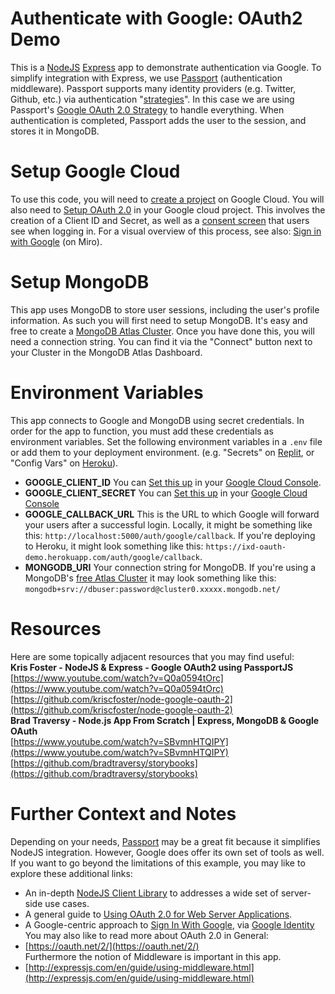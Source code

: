 # Authenticate with Google: OAuth2 Demo  
This is a [NodeJS](https://nodejs.org/en/) [Express](https://expressjs.com/) app to demonstrate authentication via Google. To simplify integration with Express, we use [Passport](https://www.passportjs.org/) (authentication middleware). Passport supports many identity providers (e.g. Twitter, Github, etc.) via authentication "[strategies](https://www.passportjs.org/packages/)". In this case we are using Passport's [Google OAuth 2.0 Strategy](https://www.passportjs.org/packages/passport-google-oauth20/) to handle everything. When authentication is completed, Passport adds the user to the session, and stores it in MongoDB.

# Setup Google Cloud
To use this code, you will need to [create a project](https://cloud.google.com/resource-manager/docs/creating-managing-projects) on Google Cloud. You will also need to [Setup OAuth 2.0](https://support.google.com/cloud/answer/6158849) in your Google cloud project. This involves the creation of a Client ID and Secret, as well as a [consent screen](https://support.google.com/cloud/answer/6158849#userconsent&zippy=%2Cuser-consent) that users see when logging in. For a visual overview of this process, see also: [Sign in with Google](https://miro.com/app/board/uXjVOKzv9r8=/) (on Miro).

# Setup MongoDB
This app uses MongoDB to store user sessions, including the user's profile information. As such you will first need to setup MongoDB. It's easy and free to  create a [MongoDB Atlas Cluster](https://www.mongodb.com/cloud/atlas/). Once you have done this, you will need a connection string. You can find it via the "Connect" button next to your Cluster in the MongoDB Atlas Dashboard.

# Environment Variables  
This app connects to Google and MongoDB using secret credentials. In order for the app to function, you must add these credentials as environment variables. Set the following environment variables in a `.env` file or add them to your deployment environment. (e.g. "Secrets" on [Replit](https://replit.com/), or "Config Vars" on [Heroku](https://dashboard.heroku.com/)).  
- **GOOGLE_CLIENT_ID** You can [Set this up](https://github.com/nsitu/OAuthDemo#setup-google-cloud) in your [Google Cloud Console](https://console.cloud.google.com/). 
- **GOOGLE_CLIENT_SECRET** You can [Set this up](https://github.com/nsitu/OAuthDemo#setup-google-cloud) in your [Google Cloud Console](https://console.cloud.google.com/) 
- **GOOGLE_CALLBACK_URL** This is the URL to which Google will forward your users after a successful login. Locally, it might be something like this: `http://localhost:5000/auth/google/callback`. If you're deploying to Heroku, it might look something like this: `https://ixd-oauth-demo.herokuapp.com/auth/google/callback`.  
- **MONGODB_URI** Your connection string for MongoDB. If you're using a MongoDB's [free Atlas Cluster](https://www.mongodb.com/cloud/atlas/) it may look something like this: `mongodb+srv://dbuser:password@cluster0.xxxxx.mongodb.net/`

# Resources
Here are some topically adjacent resources that you may find useful:  
**Kris Foster - NodeJS & Express - Google OAuth2 using PassportJS**  
[https://www.youtube.com/watch?v=Q0a0594tOrc](https://www.youtube.com/watch?v=Q0a0594tOrc)  
[https://github.com/kriscfoster/node-google-oauth-2](https://github.com/kriscfoster/node-google-oauth-2)  
**Brad Traversy - Node.js App From Scratch | Express, MongoDB & Google OAuth**  
[https://www.youtube.com/watch?v=SBvmnHTQIPY](https://www.youtube.com/watch?v=SBvmnHTQIPY)  
[https://github.com/bradtraversy/storybooks](https://github.com/bradtraversy/storybooks)  

# Further Context and Notes  
Depending on your needs, [Passport](https://www.passportjs.org/) may be a great fit because it simplifies NodeJS integration. However, Google does offer its own set of tools as well. If you want to go beyond the limitations of this example, you may like to explore these additional links:
- An in-depth [NodeJS Client Library](https://github.com/googleapis/google-api-nodejs-client) to addresses a wide set of server-side use cases. 
- A general guide to [Using OAuth 2.0 for Web Server Applications](https://developers.google.com/identity/protocols/oauth2/web-server). 
- A Google-centric approach to [Sign In With Google](https://developers.google.com/identity/gsi/web/guides/overview), via [Google Identity](https://developers.google.com/identity)  
You may also like to read more about OAuth 2.0 in General:  
- [https://oauth.net/2/](https://oauth.net/2/)  
Furthermore the notion of Middleware is important in this app.  
- [http://expressjs.com/en/guide/using-middleware.html](http://expressjs.com/en/guide/using-middleware.html)